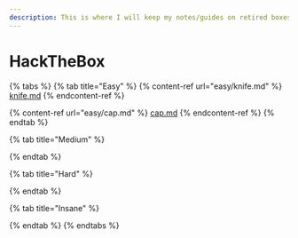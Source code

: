 ```yaml
---
description: This is where I will keep my notes/guides on retired boxes.
---
```


# HackTheBox

{% tabs %}
{% tab title="Easy" %}
{% content-ref url="easy/knife.md" %}
[knife.md](easy/knife.md)
{% endcontent-ref %}

{% content-ref url="easy/cap.md" %}
[cap.md](easy/cap.md)
{% endcontent-ref %}
{% endtab %}

{% tab title="Medium" %}

{% endtab %}

{% tab title="Hard" %}

{% endtab %}

{% tab title="Insane" %}

{% endtab %}
{% endtabs %}
